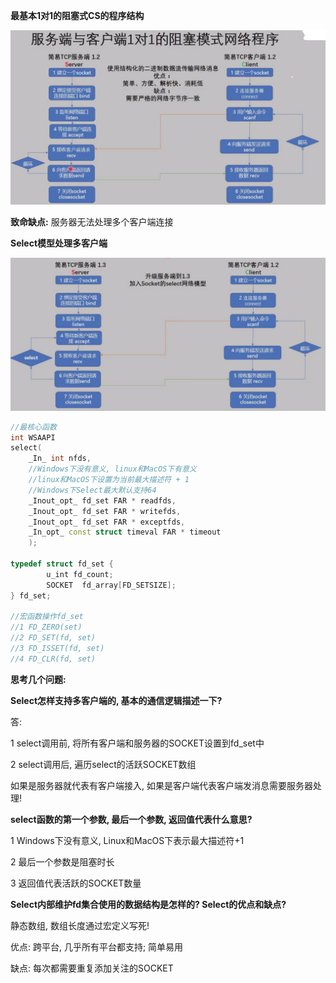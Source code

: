 **最基本1对1的阻塞式CS的程序结构**

<img src="Select%E6%A8%A1%E5%9E%8B/image-20250213013517128.png" alt="image-20250213013517128" style="zoom:50%;" />

**致命缺点:**  服务器无法处理多个客户端连接





**Select模型处理多客户端**

![image-20250213013718523](Select%E6%A8%A1%E5%9E%8B/image-20250213013718523.png)

```c++
//最核心函数
int WSAAPI
select(
    _In_ int nfds, 
    //Windows下没有意义, linux和MacOS下有意义
    //linux和MacOS下设置为当前最大描述符 + 1
    //Windows下Select最大默认支持64
    _Inout_opt_ fd_set FAR * readfds,
    _Inout_opt_ fd_set FAR * writefds,
    _Inout_opt_ fd_set FAR * exceptfds,
    _In_opt_ const struct timeval FAR * timeout
    );

typedef struct fd_set {
        u_int fd_count;
        SOCKET  fd_array[FD_SETSIZE];
} fd_set;

//宏函数操作fd_set
//1 FD_ZERO(set)
//2 FD_SET(fd, set)
//3 FD_ISSET(fd, set)
//4 FD_CLR(fd, set)
```

**思考几个问题:** 

**Select怎样支持多客户端的, 基本的通信逻辑描述一下?** 

答: 

1 select调用前, 将所有客户端和服务器的SOCKET设置到fd_set中

2 select调用后, 遍历select的活跃SOCKET数组

如果是服务器就代表有客户端接入, 如果是客户端代表客户端发消息需要服务器处理!



**select函数的第一个参数, 最后一个参数, 返回值代表什么意思?** 

1 Windows下没有意义, Linux和MacOS下表示最大描述符+1

2 最后一个参数是阻塞时长

3 返回值代表活跃的SOCKET数量



**Select内部维护fd集合使用的数据结构是怎样的?  Select的优点和缺点?** 

静态数组, 数组长度通过宏定义写死!  

优点: 跨平台, 几乎所有平台都支持; 简单易用

缺点: 每次都需要重复添加关注的SOCKET









